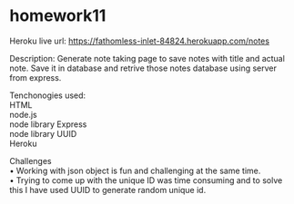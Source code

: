# homework11

Heroku live url: https://fathomless-inlet-84824.herokuapp.com/notes

Description:
Generate note taking page to save notes with title and actual note. Save it in database and retrive those notes database
using server from express. 

Tenchonogies used: </br>
HTML </br>
node.js </br>
node library Express </br>
node library UUID </br>
Heroku </br>

Challenges </br>
• Working with json object is fun and challenging at the same time. </br>
• Trying to come up with the unique ID was time consuming and to solve this I have used UUID to generate random unique id. 

